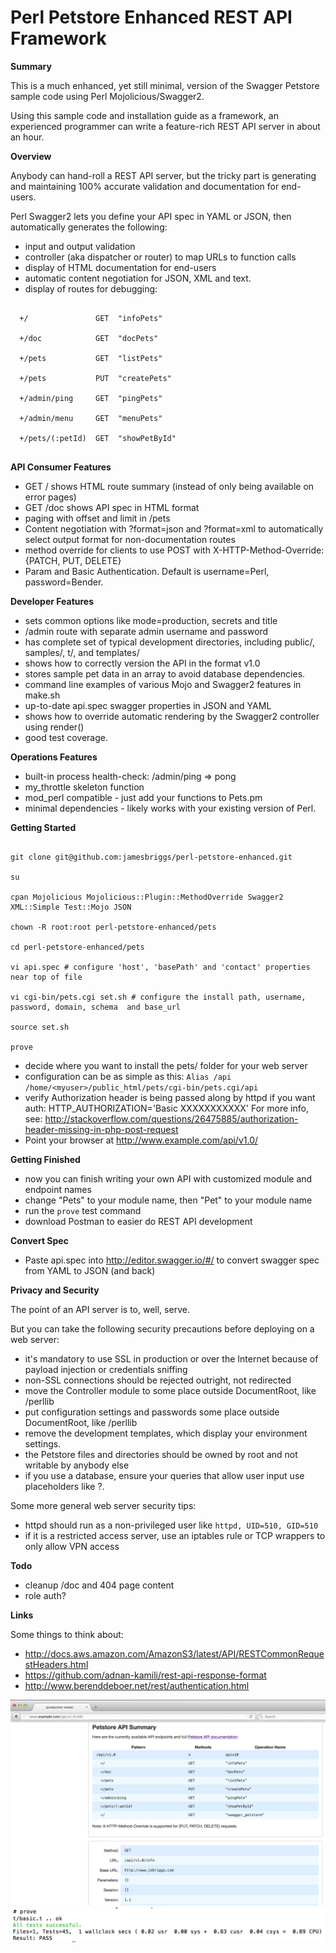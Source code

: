 Perl Petstore Enhanced REST API Framework
=========================================

**Summary**

This is a much enhanced, yet still minimal, version of the Swagger Petstore sample code using Perl Mojolicious/Swagger2.

Using this sample code and installation guide as a framework, an experienced programmer can write a feature-rich REST API server in about an hour.

**Overview**

Anybody can hand-roll a REST API server, but the tricky part is generating and maintaining 100% accurate validation and documentation for end-users.

Perl Swagger2 lets you define your API spec in YAML or JSON, then automatically generates the following:

- input and output validation
- controller (aka dispatcher or router) to map URLs to function calls
- display of HTML documentation for end-users
- automatic content negotiation for JSON, XML and text.
- display of routes for debugging:

```

  +/               GET  "infoPets"

  +/doc            GET  "docPets"

  +/pets           GET  "listPets"

  +/pets           PUT  "createPets"

  +/admin/ping     GET  "pingPets"

  +/admin/menu     GET  "menuPets"

  +/pets/(:petId)  GET  "showPetById"


```

**API Consumer Features**

- GET / shows HTML route summary (instead of only being available on error pages)
- GET /doc shows API spec in HTML format
- paging with offset and limit in /pets
- Content negotiation with ?format=json and ?format=xml to automatically select output format for non-documentation routes
- method override for clients to use POST with X-HTTP-Method-Override: {PATCH, PUT, DELETE}
- Param and Basic Authentication. Default is username=Perl, password=Bender.     

**Developer Features**

- sets common options like mode=production, secrets and title
- /admin route with separate admin username and password
- has complete set of typical development directories, including public/, samples/, t/, and templates/
- shows how to correctly version the API in the format v1.0
- stores sample pet data in an array to avoid database dependencies.
- command line examples of various Mojo and Swagger2 features in make.sh
- up-to-date api.spec swagger properties in JSON and YAML
- shows how to override automatic rendering by the Swagger2 controller using render()
- good test coverage.

**Operations Features**

- built-in process health-check: /admin/ping => pong
- my_throttle skeleton function
- mod_perl compatible - just add your functions to Pets.pm
- minimal dependencies - likely works with your existing version of Perl.

**Getting Started**

```

git clone git@github.com:jamesbriggs/perl-petstore-enhanced.git

su

cpan Mojolicious Mojolicious::Plugin::MethodOverride Swagger2 XML::Simple Test::Mojo JSON

chown -R root:root perl-petstore-enhanced/pets

cd perl-petstore-enhanced/pets

vi api.spec # configure 'host', 'basePath' and 'contact' properties near top of file

vi cgi-bin/pets.cgi set.sh # configure the install path, username, password, domain, schema  and base_url

source set.sh

prove

```

- decide where you want to install the pets/ folder for your web server
- configuration can be as simple as this:
`Alias /api /home/<myuser>/public_html/pets/cgi-bin/pets.cgi/api`
- verify Authorization header is being passed along by httpd if you want auth:
HTTP_AUTHORIZATION='Basic XXXXXXXXXXX'
For more info, see: http://stackoverflow.com/questions/26475885/authorization-header-missing-in-php-post-request
- Point your browser at http://www.example.com/api/v1.0/

**Getting Finished**

- now you can finish writing your own API with customized module and endpoint names
- change "Pets" to your module name, then "Pet" to your module name
- run the `prove` test command
- download Postman to easier do REST API development

**Convert Spec**

- Paste api.spec into http://editor.swagger.io/#/ to convert swagger spec from YAML to JSON (and back)

**Privacy and Security**

The point of an API server is to, well, serve.

But you can take the following security precautions before deploying on a web server:

- it's mandatory to use SSL in production or over the Internet because of payload injection or credentials sniffing
- non-SSL connections should be rejected outright, not redirected
- move the Controller module to some place outside DocumentRoot, like /perllib
- put configuration settings and passwords some place outside DocumentRoot, like /perllib
- remove the development templates, which display your environment settings.
- the Petstore files and directories should be owned by root and not writable by anybody else
- if you use a database, ensure your queries that allow user input use placeholders like ?.

Some more general web server security tips:

- httpd should run as a non-privileged user like `httpd, UID=510, GID=510`
- if it is a restricted access server, use an iptables rule or TCP wrappers to only allow VPN access

**Todo**

- cleanup /doc and 404 page content
- role auth?

**Links**

Some things to think about:

- http://docs.aws.amazon.com/AmazonS3/latest/API/RESTCommonRequestHeaders.html
- https://github.com/adnan-kamili/rest-api-response-format
- http://www.berenddeboer.net/rest/authentication.html

![cass_top screenshot](perl-petstore-enhanced-info.png?raw=true "Perl Petstore Enhanced Info screenshot")
![cass_top screenshot](perl-petstore-enhanced-prove.png?raw=true "Perl Petstore Enhanced Prove screenshot")

